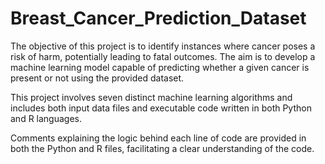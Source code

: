 # Breast_Cancer_Prediction_Dataset

The objective of this project is to identify instances where cancer poses a risk of harm, potentially leading to fatal outcomes. The aim is to develop a machine learning model capable of predicting whether a given cancer is present or not using the provided dataset.

This project involves seven distinct machine learning algorithms and includes both input data files and executable code written in both Python and R languages.

Comments explaining the logic behind each line of code are provided in both the Python and R files, facilitating a clear understanding of the code.
